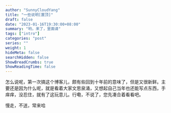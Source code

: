 ```yaml
---
author: "SunnyCloudYang"
title: "一些说明[置顶]"
draft: false
date: "2023-01-16T19:30:00+08:00"
summary: "哟，来了，里面请"
tags: ["intro"]
categories: "post"
series: ""
weight: 1
hideMeta: false
searchHidden: false
ShowBreadCrumbs: true
ShowReadingTime: false
---
```


怎么说呢，第一次搞这个博客儿，颇有些回到十年前的意味了，但是又很新鲜。主要还是因为什么呢，就是看着大家文思泉涌，又想起自己当年也还能写点东西，手痒痒，没忍住，就有了这玩意儿。行嘞，不说了，您先凑合着看看吧。

慢走，不送，常来哈
